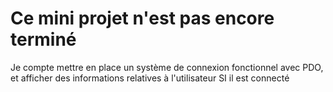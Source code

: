# Ce mini projet n'est pas encore terminé

Je compte mettre en place un système de connexion fonctionnel avec PDO, et afficher des informations relatives à l'utilisateur SI il est connecté